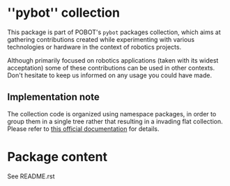 ''pybot'' collection
====================

This package is part of POBOT's `pybot` packages collection, which aims
at gathering contributions created while experimenting with various technologies or
hardware in the context of robotics projects.

Although primarily focused on robotics applications (taken with its widest acceptation)
some of these contributions can be used in other contexts. Don't hesitate to keep us informed
on any usage you could have made.

Implementation note
-------------------

The collection code is organized using namespace packages, in order to group them in
a single tree rather that resulting in a invading flat collection. Please refer to [this official
documentation](https://www.python.org/dev/peps/pep-0382/) for details.

Package content
===============

See README.rst
